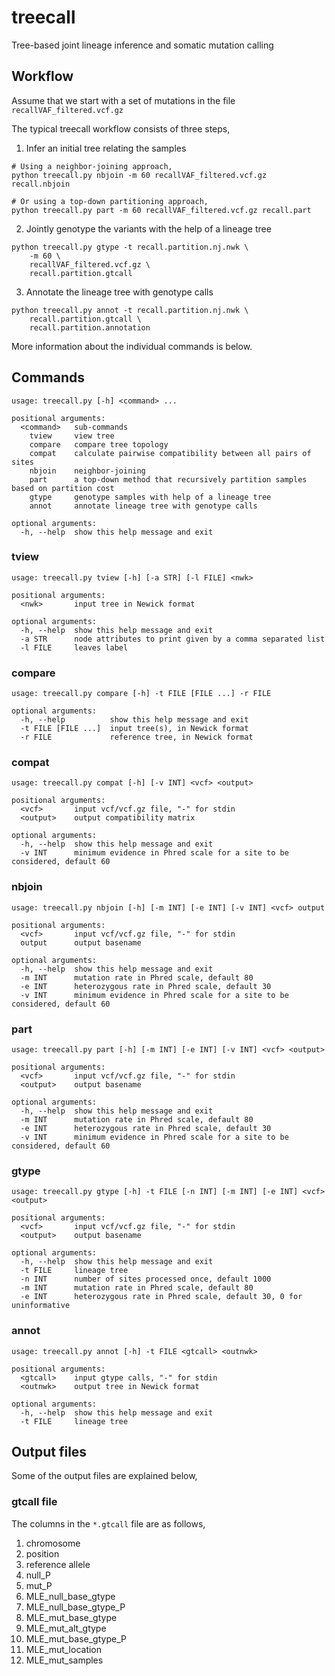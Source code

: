 # treecall
Tree-based joint lineage inference and somatic mutation calling

## Workflow
Assume that we start with a set of mutations in the file `recallVAF_filtered.vcf.gz`

The typical treecall workflow consists of three steps,

1. Infer an initial tree relating the samples

```
# Using a neighbor-joining approach,
python treecall.py nbjoin -m 60 recallVAF_filtered.vcf.gz recall.nbjoin
```

```
# Or using a top-down partitioning approach,
python treecall.py part -m 60 recallVAF_filtered.vcf.gz recall.part
```

2. Jointly genotype the variants with the help of a lineage tree

```
python treecall.py gtype -t recall.partition.nj.nwk \
    -m 60 \
    recallVAF_filtered.vcf.gz \
    recall.partition.gtcall
```

3. Annotate the lineage tree with genotype calls

```
python treecall.py annot -t recall.partition.nj.nwk \
    recall.partition.gtcall \
    recall.partition.annotation
```

More information about the individual commands is below.

## Commands
```
usage: treecall.py [-h] <command> ...

positional arguments:
  <command>   sub-commands
    tview     view tree
    compare   compare tree topology
    compat    calculate pairwise compatibility between all pairs of sites
    nbjoin    neighbor-joining
    part      a top-down method that recursively partition samples based on partition cost
    gtype     genotype samples with help of a lineage tree
    annot     annotate lineage tree with genotype calls

optional arguments:
  -h, --help  show this help message and exit
```

### tview
```
usage: treecall.py tview [-h] [-a STR] [-l FILE] <nwk>

positional arguments:
  <nwk>       input tree in Newick format

optional arguments:
  -h, --help  show this help message and exit
  -a STR      node attributes to print given by a comma separated list
  -l FILE     leaves label
```

### compare
```
usage: treecall.py compare [-h] -t FILE [FILE ...] -r FILE

optional arguments:
  -h, --help          show this help message and exit
  -t FILE [FILE ...]  input tree(s), in Newick format
  -r FILE             reference tree, in Newick format
```

### compat
```
usage: treecall.py compat [-h] [-v INT] <vcf> <output>

positional arguments:
  <vcf>       input vcf/vcf.gz file, "-" for stdin
  <output>    output compatibility matrix

optional arguments:
  -h, --help  show this help message and exit
  -v INT      minimum evidence in Phred scale for a site to be considered, default 60
```

### nbjoin
```
usage: treecall.py nbjoin [-h] [-m INT] [-e INT] [-v INT] <vcf> output

positional arguments:
  <vcf>       input vcf/vcf.gz file, "-" for stdin
  output      output basename

optional arguments:
  -h, --help  show this help message and exit
  -m INT      mutation rate in Phred scale, default 80
  -e INT      heterozygous rate in Phred scale, default 30
  -v INT      minimum evidence in Phred scale for a site to be considered, default 60
```

### part
```
usage: treecall.py part [-h] [-m INT] [-e INT] [-v INT] <vcf> <output>

positional arguments:
  <vcf>       input vcf/vcf.gz file, "-" for stdin
  <output>    output basename

optional arguments:
  -h, --help  show this help message and exit
  -m INT      mutation rate in Phred scale, default 80
  -e INT      heterozygous rate in Phred scale, default 30
  -v INT      minimum evidence in Phred scale for a site to be considered, default 60
```

### gtype
```
usage: treecall.py gtype [-h] -t FILE [-n INT] [-m INT] [-e INT] <vcf> <output>

positional arguments:
  <vcf>       input vcf/vcf.gz file, "-" for stdin
  <output>    output basename

optional arguments:
  -h, --help  show this help message and exit
  -t FILE     lineage tree
  -n INT      number of sites processed once, default 1000
  -m INT      mutation rate in Phred scale, default 80
  -e INT      heterozygous rate in Phred scale, default 30, 0 for uninformative
```

### annot
```
usage: treecall.py annot [-h] -t FILE <gtcall> <outnwk>

positional arguments:
  <gtcall>    input gtype calls, "-" for stdin
  <outnwk>    output tree in Newick format

optional arguments:
  -h, --help  show this help message and exit
  -t FILE     lineage tree
```

## Output files

Some of the output files are explained below,

### gtcall file

The columns in the `*.gtcall` file are as follows,

1. chromosome
2. position
3. reference allele
4. null_P
5. mut_P
6. MLE_null_base_gtype
7. MLE_null_base_gtype_P
8. MLE_mut_base_gtype
9. MLE_mut_alt_gtype
10. MLE_mut_base_gtype_P
11. MLE_mut_location
12. MLE_mut_samples
